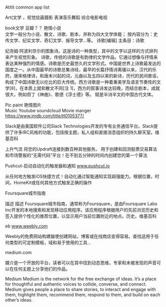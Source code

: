 Atitit common app list

Art(文学 ，视觉绘画摄影  表演音乐舞蹈  综合电影电视

book文学
豆瓣？？
艳情小说  
文学一般分为小说、散文、诗歌、剧本，并称为四大文学体裁；
按内容分为：史传文学、纪实文学、奇幻文学、报导文学...等。
诗歌[编辑]
主条目：诗歌


纪尧姆·阿波利奈尔的图象诗。这是诗的一种类型，其中的文字以这样的方式排列来产生视觉形象。
诗歌，传统的诗歌是有韵律的文学作品。它通过想像与抒情来表达某种强烈的情感。诗歌是历史最悠久的文学形式。中国是世界上诗歌最发达的国度之一。从中国最早的诗歌总集诗经，最早的长篇抒情诗离骚以来，汉代的乐府，唐宋格律诗，和唐末兴起的词，元曲以及五四以来的新诗，历代的民间歌谣，构成了中国诗歌无以伦比的巨大传统。西方诗歌是一种着重美学及语言节奏性的文学[8]，在本质上就和散文不同[注 1]，西方的叙事诗发达较晚，而结合剧本，成就很大，例如但丁《神曲》、歌德《浮士德》等。
赋是半诗半文的中国古代文体。

Pic paint
艳情图片  
Music
Youtube soundcloud
Movie manger
https://www.imdb.com/title/tt0105377/


Slack是由美国软件公司Slack Technologies开发的专有业务通信平台。Slack提供了许多IRC风格的功能，包括按主题，私人组和直接消息组织的持久聊天室。维基百科


上升气流
将您的Updraft连接到数百种其他服务。
用于创建和回测股票交易算法和市场警报的“无需代码”平台！在不到五分钟的时间内创建您的第一个算法



Pushcut-启动自动化的触发器和通知
www.pushcut.io



从任何地方触发iOS快捷方式！自动化通过智能通知实现超强能力。根据位置，时间，HomeKit或任何其他方式触发正确的操作


Foursquare城市指南

描述
描述
Foursquare城市指南，通常称为Foursquare，是由Foursquare Labs Inc开发的本地搜索和发现移动应用程序。该应用程序根据用户的先前浏览历史和签入提供个性化的推荐位置，以显示用户当前位置附近的地点。历史。维基百科




eb
www.weebly.com




Weebly的免费网站构建器使创建网站，博客或在线商店变得容易。查找适用于任何类型的可定制模板，域和易于使用的工具...



medium.com




媒介是一个开放的平台，读者可以在其中找到动态思维，专家和未被发现的声音可以在任何主题上分享他们的作品。

Medium
Medium is the network for the free exchange of ideas. It’s a place for thoughtful and authentic voices to collide, converse, and connect. Medium gives people a place to share stories, to interact and engage with them, highlight them, recommend them, respond to them, and build on each other’s ideas.

